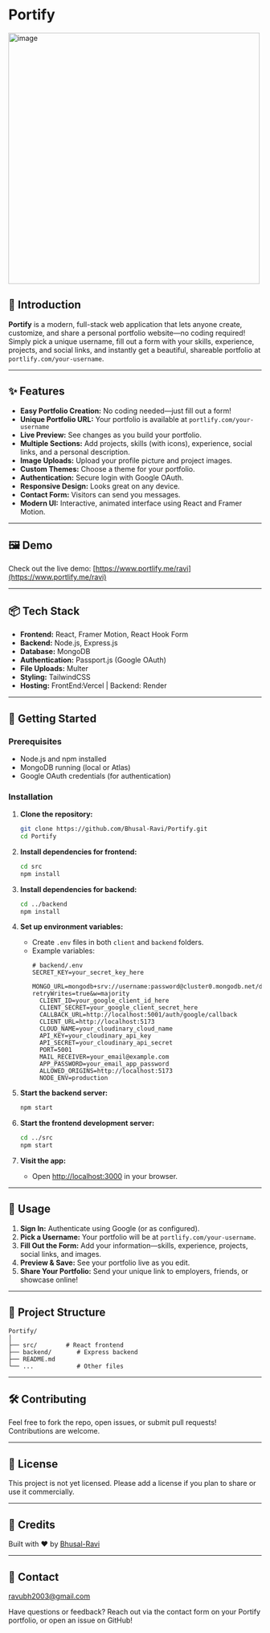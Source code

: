 # Portify

<img width="500" height="500" alt="image" src="https://github.com/user-attachments/assets/f667c9ed-9dc6-4243-9dd6-175b90d3f1d8" />
 <!-- Replace with your actual banner image if available -->

## 🚀 Introduction

**Portify** is a modern, full-stack web application that lets anyone create, customize, and share a personal portfolio website—no coding required! Simply pick a unique username, fill out a form with your skills, experience, projects, and social links, and instantly get a beautiful, shareable portfolio at `portlify.com/your-username`.

---

## ✨ Features

- **Easy Portfolio Creation:** No coding needed—just fill out a form!
- **Unique Portfolio URL:** Your portfolio is available at `portlify.com/your-username`
- **Live Preview:** See changes as you build your portfolio.
- **Multiple Sections:** Add projects, skills (with icons), experience, social links, and a personal description.
- **Image Uploads:** Upload your profile picture and project images.
- **Custom Themes:** Choose a theme for your portfolio.
- **Authentication:** Secure login with Google OAuth.
- **Responsive Design:** Looks great on any device.
- **Contact Form:** Visitors can send you messages.
- **Modern UI:** Interactive, animated interface using React and Framer Motion.

---

## 🖼️ Demo

Check out the live demo: [https://www.portlify.me/ravi](https://www.portlify.me/ravi)

---

## 📦 Tech Stack

- **Frontend:** React, Framer Motion, React Hook Form
- **Backend:** Node.js, Express.js
- **Database:** MongoDB
- **Authentication:** Passport.js (Google OAuth)
- **File Uploads:** Multer
- **Styling:** TailwindCSS
- **Hosting:** FrontEnd:Vercel | Backend: Render

---

## 🌟 Getting Started

### Prerequisites

- Node.js and npm installed
- MongoDB running (local or Atlas)
- Google OAuth credentials (for authentication)

### Installation

1. **Clone the repository:**
   ```bash
   git clone https://github.com/Bhusal-Ravi/Portify.git
   cd Portify
   ```

2. **Install dependencies for frontend:**
   ```bash
   cd src
   npm install
   ```

3. **Install dependencies for backend:**
   ```bash
   cd ../backend
   npm install
   ```

4. **Set up environment variables:**
   - Create `.env` files in both `client` and `backend` folders.
   - Example variables:
      ```
      # backend/.env
      SECRET_KEY=your_secret_key_here
        MONGO_URL=mongodb+srv://username:password@cluster0.mongodb.net/dbname?retryWrites=true&w=majority
        CLIENT_ID=your_google_client_id_here
        CLIENT_SECRET=your_google_client_secret_here
        CALLBACK_URL=http://localhost:5001/auth/google/callback
        CLIENT_URL=http://localhost:5173
        CLOUD_NAME=your_cloudinary_cloud_name
        API_KEY=your_cloudinary_api_key
        API_SECRET=your_cloudinary_api_secret
        PORT=5001
        MAIL_RECEIVER=your_email@example.com
        APP_PASSWORD=your_email_app_password
        ALLOWED_ORIGINS=http://localhost:5173
        NODE_ENV=production
      ```

5. **Start the backend server:**
   ```bash
   npm start
   ```

6. **Start the frontend development server:**
   ```bash
   cd ../src
   npm start
   ```

7. **Visit the app:**
   - Open [http://localhost:3000](http://localhost:3000) in your browser.

---

## 📝 Usage

1. **Sign In:** Authenticate using Google (or as configured).
2. **Pick a Username:** Your portfolio will be at `portlify.com/your-username`.
3. **Fill Out the Form:** Add your information—skills, experience, projects, social links, and images.
4. **Preview & Save:** See your portfolio live as you edit.
5. **Share Your Portfolio:** Send your unique link to employers, friends, or showcase online!

---

## 📁 Project Structure

```
Portify/
│
├── src/        # React frontend
├── backend/       # Express backend
├── README.md
└── ...            # Other files
```

---

## 🛠️ Contributing

Feel free to fork the repo, open issues, or submit pull requests! Contributions are welcome.

---

## 📄 License

This project is not yet licensed. Please add a license if you plan to share or use it commercially.

---

## 🙌 Credits

Built with ❤️ by [Bhusal-Ravi](https://github.com/Bhusal-Ravi)

---

## 📧 Contact
ravubh2003@gmail.com

Have questions or feedback? Reach out via the contact form on your Portify portfolio, or open an issue on GitHub!
